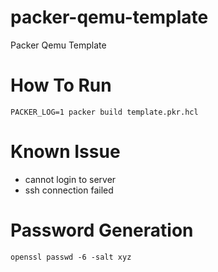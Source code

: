 # packer-qemu-template
Packer Qemu Template 

# How To Run
`PACKER_LOG=1 packer build template.pkr.hcl`

# Known Issue
- cannot login to server
- ssh connection failed

# Password Generation
`openssl passwd -6 -salt xyz`
